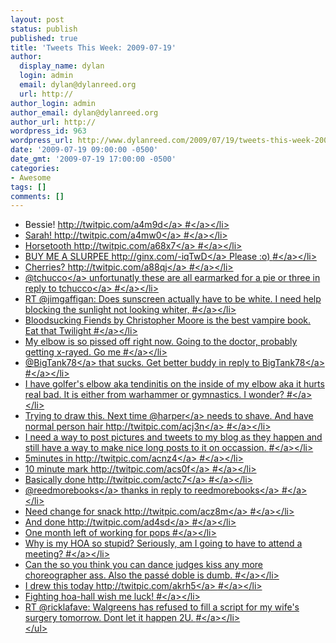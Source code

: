 ```yaml
---
layout: post
status: publish
published: true
title: 'Tweets This Week: 2009-07-19'
author:
  display_name: dylan
  login: admin
  email: dylan@dylanreed.org
  url: http://
author_login: admin
author_email: dylan@dylanreed.org
author_url: http://
wordpress_id: 963
wordpress_url: http://www.dylanreed.com/2009/07/19/tweets-this-week-2009-07-19/
date: '2009-07-19 09:00:00 -0500'
date_gmt: '2009-07-19 17:00:00 -0500'
categories:
- Awesome
tags: []
comments: []
---
```

<ul class="aktt_tweet_digest">
<li>Bessie! <a href="http:&#47;&#47;twitpic.com&#47;a4m9d" rel="nofollow">http:&#47;&#47;twitpic.com&#47;a4m9d<&#47;a> <a href="http:&#47;&#47;twitter.com&#47;awesomeguy&#47;statuses&#47;2599980694">#<&#47;a><&#47;li>
<li>Sarah! <a href="http:&#47;&#47;twitpic.com&#47;a4mw0" rel="nofollow">http:&#47;&#47;twitpic.com&#47;a4mw0<&#47;a> <a href="http:&#47;&#47;twitter.com&#47;awesomeguy&#47;statuses&#47;2600048692">#<&#47;a><&#47;li>
<li>Horsetooth  <a href="http:&#47;&#47;twitpic.com&#47;a68x7" rel="nofollow">http:&#47;&#47;twitpic.com&#47;a68x7<&#47;a> <a href="http:&#47;&#47;twitter.com&#47;awesomeguy&#47;statuses&#47;2605322701">#<&#47;a><&#47;li>
<li>BUY ME A SLURPEE <a href="http:&#47;&#47;ginx.com&#47;-iqTwD" rel="nofollow">http:&#47;&#47;ginx.com&#47;-iqTwD<&#47;a> Please :o) <a href="http:&#47;&#47;twitter.com&#47;awesomeguy&#47;statuses&#47;2614846785">#<&#47;a><&#47;li>
<li>Cherries? <a href="http:&#47;&#47;twitpic.com&#47;a88qj" rel="nofollow">http:&#47;&#47;twitpic.com&#47;a88qj<&#47;a> <a href="http:&#47;&#47;twitter.com&#47;awesomeguy&#47;statuses&#47;2615212363">#<&#47;a><&#47;li>
<li>@<a href="http:&#47;&#47;twitter.com&#47;tchucco">tchucco<&#47;a> unfortunatly these are all earmarked for a pie or three <a href="http:&#47;&#47;twitter.com&#47;tchucco&#47;statuses&#47;2615227041">in reply to tchucco<&#47;a> <a href="http:&#47;&#47;twitter.com&#47;awesomeguy&#47;statuses&#47;2617248708">#<&#47;a><&#47;li>
<li>RT @jimgaffigan: Does sunscreen actually have to be white.  I need help blocking the sunlight not looking whiter, <a href="http:&#47;&#47;twitter.com&#47;awesomeguy&#47;statuses&#47;2620091308">#<&#47;a><&#47;li>
<li>Bloodsucking Fiends by Christopher Moore is the best vampire book. Eat that Twilight <a href="http:&#47;&#47;twitter.com&#47;awesomeguy&#47;statuses&#47;2620119054">#<&#47;a><&#47;li>
<li>My elbow is so pissed off right now. Going to the doctor, probably getting x-rayed. Go me <a href="http:&#47;&#47;twitter.com&#47;awesomeguy&#47;statuses&#47;2632085091">#<&#47;a><&#47;li>
<li>@<a href="http:&#47;&#47;twitter.com&#47;BigTank78">BigTank78<&#47;a> that sucks. Get better buddy <a href="http:&#47;&#47;twitter.com&#47;BigTank78&#47;statuses&#47;2632107598">in reply to BigTank78<&#47;a> <a href="http:&#47;&#47;twitter.com&#47;awesomeguy&#47;statuses&#47;2632379410">#<&#47;a><&#47;li>
<li>I have golfer's elbow aka tendinitis on the inside of my elbow aka it hurts real bad. It is either from warhammer or gymnastics. I wonder? <a href="http:&#47;&#47;twitter.com&#47;awesomeguy&#47;statuses&#47;2636545703">#<&#47;a><&#47;li>
<li>Trying to draw this. Next time @<a href="http:&#47;&#47;twitter.com&#47;harper">harper<&#47;a> needs to shave. And have normal person hair  <a href="http:&#47;&#47;twitpic.com&#47;acj3n" rel="nofollow">http:&#47;&#47;twitpic.com&#47;acj3n<&#47;a> <a href="http:&#47;&#47;twitter.com&#47;awesomeguy&#47;statuses&#47;2636583289">#<&#47;a><&#47;li>
<li>I need a way to post pictures and tweets to my blog as they happen and still have a way to make nice long posts to it on occassion. <a href="http:&#47;&#47;twitter.com&#47;awesomeguy&#47;statuses&#47;2636604680">#<&#47;a><&#47;li>
<li>5minutes in <a href="http:&#47;&#47;twitpic.com&#47;acnz4" rel="nofollow">http:&#47;&#47;twitpic.com&#47;acnz4<&#47;a> <a href="http:&#47;&#47;twitter.com&#47;awesomeguy&#47;statuses&#47;2637168596">#<&#47;a><&#47;li>
<li>10 minute mark <a href="http:&#47;&#47;twitpic.com&#47;acs0f" rel="nofollow">http:&#47;&#47;twitpic.com&#47;acs0f<&#47;a> <a href="http:&#47;&#47;twitter.com&#47;awesomeguy&#47;statuses&#47;2637648664">#<&#47;a><&#47;li>
<li>Basically done <a href="http:&#47;&#47;twitpic.com&#47;actc7" rel="nofollow">http:&#47;&#47;twitpic.com&#47;actc7<&#47;a> <a href="http:&#47;&#47;twitter.com&#47;awesomeguy&#47;statuses&#47;2637807855">#<&#47;a><&#47;li>
<li>@<a href="http:&#47;&#47;twitter.com&#47;reedmorebooks">reedmorebooks<&#47;a> thanks <a href="http:&#47;&#47;twitter.com&#47;reedmorebooks&#47;statuses&#47;2637965303">in reply to reedmorebooks<&#47;a> <a href="http:&#47;&#47;twitter.com&#47;awesomeguy&#47;statuses&#47;2637986473">#<&#47;a><&#47;li>
<li>Need change for snack <a href="http:&#47;&#47;twitpic.com&#47;acz8m" rel="nofollow">http:&#47;&#47;twitpic.com&#47;acz8m<&#47;a> <a href="http:&#47;&#47;twitter.com&#47;awesomeguy&#47;statuses&#47;2638513337">#<&#47;a><&#47;li>
<li>And done <a href="http:&#47;&#47;twitpic.com&#47;ad4sd" rel="nofollow">http:&#47;&#47;twitpic.com&#47;ad4sd<&#47;a> <a href="http:&#47;&#47;twitter.com&#47;awesomeguy&#47;statuses&#47;2639175838">#<&#47;a><&#47;li>
<li>One month left of working for pops <a href="http:&#47;&#47;twitter.com&#47;awesomeguy&#47;statuses&#47;2653902158">#<&#47;a><&#47;li>
<li>Why is my HOA so stupid? Seriously, am I going to have to attend a meeting? <a href="http:&#47;&#47;twitter.com&#47;awesomeguy&#47;statuses&#47;2657191428">#<&#47;a><&#47;li>
<li>Can the so you think you can dance judges kiss any more choreographer ass. Also the pass&eacute; doble is dumb. <a href="http:&#47;&#47;twitter.com&#47;awesomeguy&#47;statuses&#47;2662442330">#<&#47;a><&#47;li>
<li>I drew this today <a href="http:&#47;&#47;twitpic.com&#47;akrh5" rel="nofollow">http:&#47;&#47;twitpic.com&#47;akrh5<&#47;a> <a href="http:&#47;&#47;twitter.com&#47;awesomeguy&#47;statuses&#47;2676827137">#<&#47;a><&#47;li>
<li>Fighting hoa-hall wish me luck! <a href="http:&#47;&#47;twitter.com&#47;awesomeguy&#47;statuses&#47;2680775415">#<&#47;a><&#47;li>
<li>RT @ricklafave: Walgreens has refused to fill a script for my wife's surgery tomorrow. Dont let it happen 2U. <a href="http:&#47;&#47;twitter.com&#47;awesomeguy&#47;statuses&#47;2680791823">#<&#47;a><&#47;li><br />
<&#47;ul></p>
